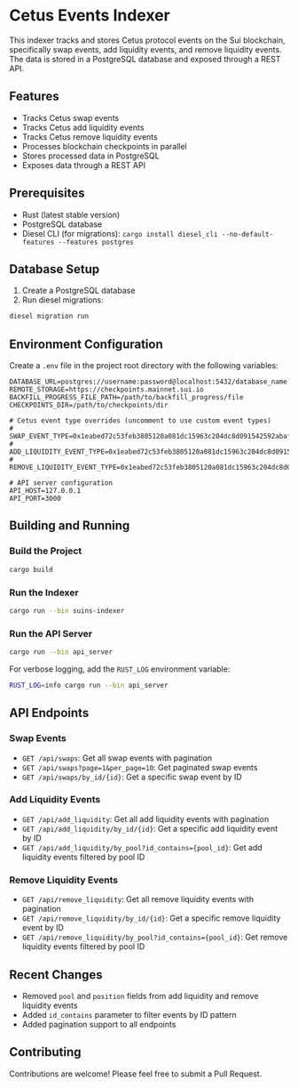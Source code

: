 # Cetus Events Indexer

This indexer tracks and stores Cetus protocol events on the Sui blockchain, specifically swap events, add liquidity events, and remove liquidity events. The data is stored in a PostgreSQL database and exposed through a REST API.

## Features

- Tracks Cetus swap events
- Tracks Cetus add liquidity events
- Tracks Cetus remove liquidity events
- Processes blockchain checkpoints in parallel
- Stores processed data in PostgreSQL
- Exposes data through a REST API

## Prerequisites

- Rust (latest stable version)
- PostgreSQL database
- Diesel CLI (for migrations): `cargo install diesel_cli --no-default-features --features postgres`

## Database Setup

1. Create a PostgreSQL database
2. Run diesel migrations:

```bash
diesel migration run
```

## Environment Configuration

Create a `.env` file in the project root directory with the following variables:

```
DATABASE_URL=postgres://username:password@localhost:5432/database_name
REMOTE_STORAGE=https://checkpoints.mainnet.sui.io
BACKFILL_PROGRESS_FILE_PATH=/path/to/backfill_progress/file
CHECKPOINTS_DIR=/path/to/checkpoints/dir

# Cetus event type overrides (uncomment to use custom event types)
# SWAP_EVENT_TYPE=0x1eabed72c53feb3805120a081dc15963c204dc8d091542592abaf7a35689b2fb::pool::SwapEvent
# ADD_LIQUIDITY_EVENT_TYPE=0x1eabed72c53feb3805120a081dc15963c204dc8d091542592abaf7a35689b2fb::pool::AddLiquidityEvent
# REMOVE_LIQUIDITY_EVENT_TYPE=0x1eabed72c53feb3805120a081dc15963c204dc8d091542592abaf7a35689b2fb::pool::RemoveLiquidityEvent

# API server configuration
API_HOST=127.0.0.1
API_PORT=3000
```

## Building and Running

### Build the Project

```bash
cargo build
```

### Run the Indexer

```bash
cargo run --bin suins-indexer
```

### Run the API Server

```bash
cargo run --bin api_server
```

For verbose logging, add the `RUST_LOG` environment variable:

```bash
RUST_LOG=info cargo run --bin api_server
```

## API Endpoints

### Swap Events

- `GET /api/swaps`: Get all swap events with pagination
- `GET /api/swaps?page=1&per_page=10`: Get paginated swap events
- `GET /api/swaps/by_id/{id}`: Get a specific swap event by ID

### Add Liquidity Events

- `GET /api/add_liquidity`: Get all add liquidity events with pagination
- `GET /api/add_liquidity/by_id/{id}`: Get a specific add liquidity event by ID
- `GET /api/add_liquidity/by_pool?id_contains={pool_id}`: Get add liquidity events filtered by pool ID

### Remove Liquidity Events

- `GET /api/remove_liquidity`: Get all remove liquidity events with pagination
- `GET /api/remove_liquidity/by_id/{id}`: Get a specific remove liquidity event by ID
- `GET /api/remove_liquidity/by_pool?id_contains={pool_id}`: Get remove liquidity events filtered by pool ID

## Recent Changes

- Removed `pool` and `position` fields from add liquidity and remove liquidity events
- Added `id_contains` parameter to filter events by ID pattern
- Added pagination support to all endpoints

## Contributing

Contributions are welcome! Please feel free to submit a Pull Request.
